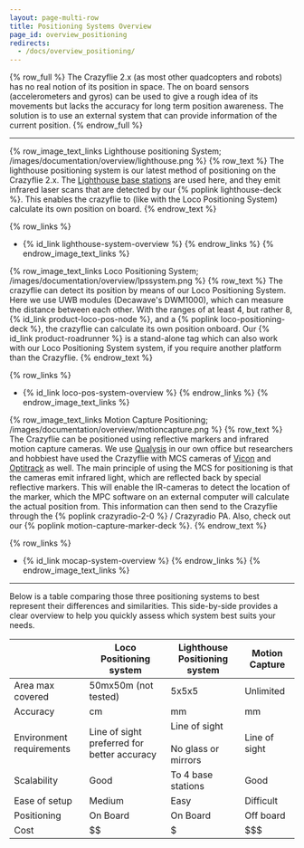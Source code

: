```yaml
---
layout: page-multi-row
title: Positioning Systems Overview
page_id: overview_positioning
redirects:
  - /docs/overview_positioning/
---
```


{% row_full %}
The Crazyflie 2.x (as most other quadcopters and robots) has no real notion of
its position in space. The on board sensors (accelerometers and gyros) can be
used to give a rough idea of its movements but lacks the accuracy for long term
position awareness. The solution is to use an external system that can provide
information of the current position.
{% endrow_full %}

---

{% row_image_text_links Lighthouse positioning System; /images/documentation/overview/lighthouse.png %}
{% row_text %}
The lighthouse positioning system is our latest method of positioning on the Crazyflie 2.x. The [Lighthouse base stations](https://store.bitcraze.io/products/lighthouse-v2-base-station) are used here, and they emit infrared laser scans that are detected by our {% poplink lighthouse-deck %}. This enables the crazyflie to (like with the Loco Positioning System) calculate its own position on board.
{% endrow_text %}

{% row_links %}
* {% id_link lighthouse-system-overview %}
{% endrow_links %}
{% endrow_image_text_links %}


{% row_image_text_links Loco Positioning System; /images/documentation/overview/lpssystem.png %}
{% row_text %}
The crazyflie can detect its position by means of our Loco Positioning System. Here we use UWB modules (Decawave's DWM1000), which can measure the distance between each other. With the ranges of at least 4, but rather 8, {% id_link product-loco-pos-node %}, and a {% poplink loco-positioning-deck %}, the crazyflie can calculate its own position onboard. Our {% id_link product-roadrunner %} is a stand-alone tag which can also work with our Loco Positioning System system, if you require another platform than the Crazyflie.
{% endrow_text %}

{% row_links %}
* {% id_link loco-pos-system-overview %}
{% endrow_links %}
{% endrow_image_text_links %}


{% row_image_text_links Motion Capture Positioning; /images/documentation/overview/motioncapture.png %}
{% row_text %}
The Crazyflie can be positioned using reflective markers and infrared motion capture cameras. We use [Qualysis](https://www.qualisys.com/) in our own office but researchers and hobbiest have used the Crazyflie with MCS cameras of [Vicon](https://www.vicon.com/) and [Optitrack](https://optitrack.com/) as well. The main principle of using the MCS for positioning is that the cameras emit infrared light, which are reflected back by special reflective markers. This will enable the IR-cameras to detect the location of the marker, which the MPC software on an external computer will calculate the actual position from. This information can then send to the Crazyflie through the {% poplink crazyradio-2-0 %} / Crazyradio PA. Also, check out our {% poplink motion-capture-marker-deck %}.
{% endrow_text %}

{% row_links %}
* {% id_link mocap-system-overview %}
{% endrow_links %}
{% endrow_image_text_links %}

--- 
Below is a table comparing those three positioning systems to best represent their differences and similarities. This side-by-side provides a clear overview to help you quickly assess which system best suits your needs. 

|   | Loco Positioning system | Lighthouse Positioning system | Motion Capture |
| ----------- | ----------- |------|------|
| Area max covered | 50mx50m (not tested) |5x5x5|Unlimited|
| Accuracy  | cm  | mm | mm|
|Environment requirements | Line of sight preferred for better accuracy |Line of sight <br><br> No glass or mirrors|Line of sight|
|Scalability | Good | To 4 base stations| Good
|Ease of setup|Medium|Easy|Difficult|
|Positioning |On Board| On Board|Off board|
|Cost| $$|$|$$$|
